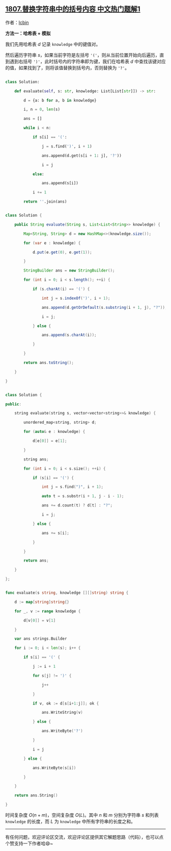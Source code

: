 ## [1807.替换字符串中的括号内容 中文热门题解1](https://leetcode.cn/problems/evaluate-the-bracket-pairs-of-a-string/solutions/100000/by-lcbin-cnvd)

作者：[lcbin](https://leetcode.cn/u/lcbin)

**方法一：哈希表 + 模拟**

我们先用哈希表 $d$ 记录 `knowledge` 中的键值对。

然后遍历字符串 $s$，如果当前字符是左括号 `'('`，则从当前位置开始向后遍历，直到遇到右括号 `')'`，此时括号内的字符串即为键，我们在哈希表 $d$ 中查找该键对应的值，如果找到了，则将该值替换到括号内，否则替换为 `'?'`。


```python [sol1-Python3]
class Solution:
    def evaluate(self, s: str, knowledge: List[List[str]]) -> str:
        d = {a: b for a, b in knowledge}
        i, n = 0, len(s)
        ans = []
        while i < n:
            if s[i] == '(':
                j = s.find(')', i + 1)
                ans.append(d.get(s[i + 1: j], '?'))
                i = j
            else:
                ans.append(s[i])
            i += 1
        return ''.join(ans)
```


```java [sol1-Java]
class Solution {
    public String evaluate(String s, List<List<String>> knowledge) {
        Map<String, String> d = new HashMap<>(knowledge.size());
        for (var e : knowledge) {
            d.put(e.get(0), e.get(1));
        }
        StringBuilder ans = new StringBuilder();
        for (int i = 0; i < s.length(); ++i) {
            if (s.charAt(i) == '(') {
                int j = s.indexOf(')', i + 1);
                ans.append(d.getOrDefault(s.substring(i + 1, j), "?"));
                i = j;
            } else {
                ans.append(s.charAt(i));
            }
        }
        return ans.toString();
    }
}
```



```cpp [sol1-C++]
class Solution {
public:
    string evaluate(string s, vector<vector<string>>& knowledge) {
        unordered_map<string, string> d;
        for (auto& e : knowledge) {
            d[e[0]] = e[1];
        }
        string ans;
        for (int i = 0; i < s.size(); ++i) {
            if (s[i] == '(') {
                int j = s.find(")", i + 1);
                auto t = s.substr(i + 1, j - i - 1);
                ans += d.count(t) ? d[t] : "?";
                i = j;
            } else {
                ans += s[i];
            }
        }
        return ans;
    }
};
```


```go [sol1-Go]
func evaluate(s string, knowledge [][]string) string {
	d := map[string]string{}
	for _, v := range knowledge {
		d[v[0]] = v[1]
	}
	var ans strings.Builder
	for i := 0; i < len(s); i++ {
		if s[i] == '(' {
			j := i + 1
			for s[j] != ')' {
				j++
			}
			if v, ok := d[s[i+1:j]]; ok {
				ans.WriteString(v)
			} else {
				ans.WriteByte('?')
			}
			i = j
		} else {
			ans.WriteByte(s[i])
		}
	}
	return ans.String()
}
```


时间复杂度 $O(n + m)$，空间复杂度 $O(L)$。其中 $n$ 和 $m$ 分别为字符串 $s$ 和列表 `knowledge` 的长度，而 $L$ 为 `knowledge` 中所有字符串的长度之和。

---

有任何问题，欢迎评论区交流，欢迎评论区提供其它解题思路（代码），也可以点个赞支持一下作者哈😄~